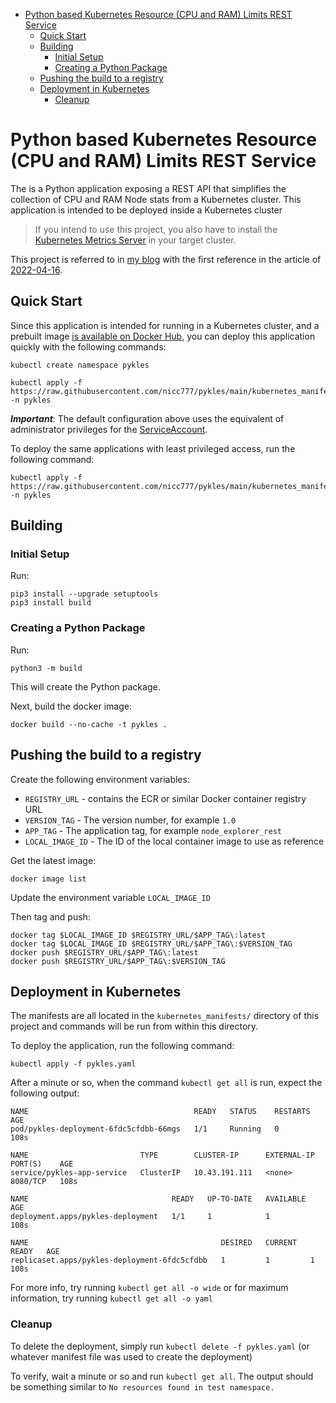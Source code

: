 
- [Python based Kubernetes Resource (CPU and RAM) Limits REST Service](#python-based-kubernetes-resource-cpu-and-ram-limits-rest-service)
  - [Quick Start](#quick-start)
  - [Building](#building)
    - [Initial Setup](#initial-setup)
    - [Creating a Python Package](#creating-a-python-package)
  - [Pushing the build to a registry](#pushing-the-build-to-a-registry)
  - [Deployment in Kubernetes](#deployment-in-kubernetes)
    - [Cleanup](#cleanup)

# Python based Kubernetes Resource (CPU and RAM) Limits REST Service

The is a Python application exposing a REST API that simplifies the collection of CPU and RAM Node stats from a Kubernetes cluster. This application is intended to be deployed inside a Kubernetes cluster

> If you intend to use this project, you also have to install the [Kubernetes Metrics Server](https://github.com/kubernetes-sigs/metrics-server) in your target cluster.

This project is referred to in [my blog](https://www.nicc777.com/) with the first reference in the article of [2022-04-16](https://www.nicc777.com/blog/2022/2022-04-16.html).

## Quick Start

Since this application is intended for running in a Kubernetes cluster, and a prebuilt image [is available on Docker Hub](https://hub.docker.com/r/nicc777/pykles), you can deploy this application quickly with the following commands:

```shell
kubectl create namespace pykles

kubectl apply -f https://raw.githubusercontent.com/nicc777/pykles/main/kubernetes_manifests/pykles.yaml -n pykles
```

_**Important**_: The default configuration above uses the equivalent of administrator privileges for the [ServiceAccount](https://kubernetes.io/docs/tasks/configure-pod-container/configure-service-account/).

To deploy the same applications with least privileged access, run the following command:

```shell
kubectl apply -f https://raw.githubusercontent.com/nicc777/pykles/main/kubernetes_manifests/pykles_least_privileged.yaml -n pykles
```

## Building

### Initial Setup

Run:

```
pip3 install --upgrade setuptools 
pip3 install build
```

### Creating a Python Package

Run:

```shell
python3 -m build
```

This will create the Python package.

Next, build the docker image:

```shell
docker build --no-cache -t pykles .
```

## Pushing the build to a registry

Create the following environment variables:

* `REGISTRY_URL` - contains the ECR or similar Docker container registry URL
* `VERSION_TAG` - The version number, for example `1.0`
* `APP_TAG` - The application tag, for example `node_explorer_rest`
* `LOCAL_IMAGE_ID` - The ID of the local container image to use as reference

Get the latest image:

```shell
docker image list
```

Update the environment variable `LOCAL_IMAGE_ID`

Then tag and push:

```shell
docker tag $LOCAL_IMAGE_ID $REGISTRY_URL/$APP_TAG\:latest
docker tag $LOCAL_IMAGE_ID $REGISTRY_URL/$APP_TAG\:$VERSION_TAG
docker push $REGISTRY_URL/$APP_TAG\:latest
docker push $REGISTRY_URL/$APP_TAG\:$VERSION_TAG
```

## Deployment in Kubernetes

The manifests are all located in the `kubernetes_manifests/` directory of this project and commands will be run from within this directory.

To deploy the application, run the following command:

```shell
kubectl apply -f pykles.yaml
```

After a minute or so, when the command `kubectl get all` is run, expect the following output:

```text
NAME                                     READY   STATUS    RESTARTS   AGE
pod/pykles-deployment-6fdc5cfdbb-66mgs   1/1     Running   0          108s

NAME                         TYPE        CLUSTER-IP      EXTERNAL-IP   PORT(S)    AGE
service/pykles-app-service   ClusterIP   10.43.191.111   <none>        8080/TCP   108s

NAME                                READY   UP-TO-DATE   AVAILABLE   AGE
deployment.apps/pykles-deployment   1/1     1            1           108s

NAME                                           DESIRED   CURRENT   READY   AGE
replicaset.apps/pykles-deployment-6fdc5cfdbb   1         1         1       108s
```

For more info, try running `kubectl get all -o wide` or for maximum information, try running `kubectl get all -o yaml`

### Cleanup

To delete the deployment, simply run `kubectl delete -f pykles.yaml` (or whatever manifest file was used to create the deployment)

To verify, wait a minute or so and run `kubectl get all`. The output should be something similar to `No resources found in test namespace.`


